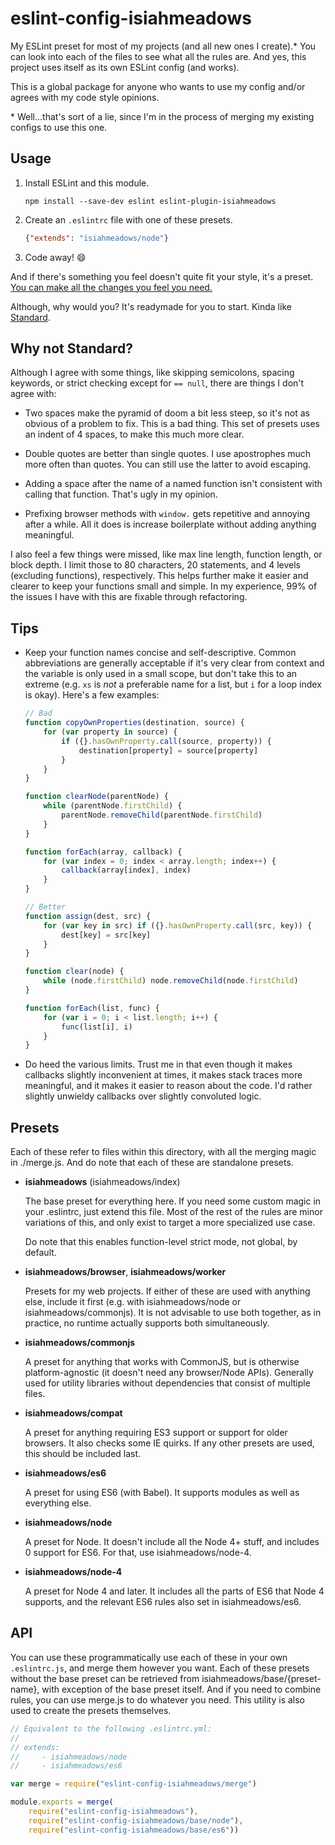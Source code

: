 # eslint-config-isiahmeadows

My ESLint preset for most of my projects (and all new ones I create).\* You can
look into each of the files to see what all the rules are. And yes, this project
uses itself as its own ESLint config (and works).

This is a global package for anyone who wants to use my config and/or agrees
with my code style opinions.

\* Well...that's sort of a lie, since I'm in the process of merging my existing
configs to use this one.

## Usage

1.  Install ESLint and this module.

    ```
    npm install --save-dev eslint eslint-plugin-isiahmeadows
    ```

2.  Create an `.eslintrc` file with one of these presets.

    ```json
    {"extends": "isiahmeadows/node"}
    ```

3.  Code away! :smile:

And if there's something you feel doesn't quite fit your style, it's a preset.
[You can make all the changes you feel you need.](http://eslint.org/docs/user-guide/configuring)

Although, why would you? It's readymade for you to start. Kinda like
[Standard](http://standardjs.com/).

## Why not Standard?

Although I agree with some things, like skipping semicolons, spacing keywords,
or strict checking except for `== null`, there are things I don't agree with:

-   Two spaces make the pyramid of doom a bit less steep, so it's not as
    obvious of a problem to fix. This is a bad thing. This set of presets uses
    an indent of 4 spaces, to make this much more clear.

-   Double quotes are better than single quotes. I use apostrophes much more
    often than quotes. You can still use the latter to avoid escaping.

-   Adding a space after the name of a named function isn't consistent with
    calling that function. That's ugly in my opinion.

-   Prefixing browser methods with `window.` gets repetitive and annoying after
    a while. All it does is increase boilerplate without adding anything
    meaningful.

I also feel a few things were missed, like max line length, function length, or
block depth. I limit those to 80 characters, 20 statements, and 4 levels
(excluding functions), respectively. This helps further make it easier and
clearer to keep your functions small and simple. In my experience, 99% of the
issues I have with this are fixable through refactoring.

## Tips

-   Keep your function names concise and self-descriptive. Common abbreviations
    are generally acceptable if it's very clear from context and the variable is
    only used in a small scope, but don't take this to an extreme (e.g. `xs` is
    *not* a preferable name for a list, but `i` for a loop index is okay).
    Here's a few examples:

    ```js
    // Bad
    function copyOwnProperties(destination, source) {
        for (var property in source) {
            if ({}.hasOwnProperty.call(source, property)) {
                destination[property] = source[property]
            }
        }
    }

    function clearNode(parentNode) {
        while (parentNode.firstChild) {
            parentNode.removeChild(parentNode.firstChild)
        }
    }

    function forEach(array, callback) {
        for (var index = 0; index < array.length; index++) {
            callback(array[index], index)
        }
    }

    // Better
    function assign(dest, src) {
        for (var key in src) if ({}.hasOwnProperty.call(src, key)) {
            dest[key] = src[key]
        }
    }

    function clear(node) {
        while (node.firstChild) node.removeChild(node.firstChild)
    }

    function forEach(list, func) {
        for (var i = 0; i < list.length; i++) {
            func(list[i], i)
        }
    }
    ```

-   Do heed the various limits. Trust me in that even though it makes callbacks
    slightly inconvenient at times, it makes stack traces more meaningful, and
    it makes it easier to reason about the code. I'd rather slightly unwieldy
    callbacks over slightly convoluted logic.

## Presets

Each of these refer to files within this directory, with all the merging magic
in ./merge.js. And do note that each of these are standalone presets.

-   **isiahmeadows** (isiahmeadows/index)

    The base preset for everything here. If you need some custom magic in your
    .eslintrc, just extend this file. Most of the rest of the rules are minor
    variations of this, and only exist to target a more specialized use case.

    Do note that this enables function-level strict mode, not global, by
    default.

-   **isiahmeadows/browser**, **isiahmeadows/worker**

    Presets for my web projects. If either of these are used with anything else,
    include it first (e.g. with isiahmeadows/node or isiahmeadows/commonjs). It
    is not advisable to use both together, as in practice, no runtime actually
    supports both simultaneously.

-   **isiahmeadows/commonjs**

    A preset for anything that works with CommonJS, but is otherwise
    platform-agnostic (it doesn't need any browser/Node APIs). Generally used
    for utility libraries without dependencies that consist of multiple files.

-   **isiahmeadows/compat**

    A preset for anything requiring ES3 support or support for older browsers.
    It also checks some IE quirks. If any other presets are used, this should be
    included last.

-   **isiahmeadows/es6**

    A preset for using ES6 (with Babel). It supports modules as well as
    everything else.

-   **isiahmeadows/node**

    A preset for Node. It doesn't include all the Node 4+ stuff, and includes 0
    support for ES6. For that, use isiahmeadows/node-4.

-   **isiahmeadows/node-4**

    A preset for Node 4 and later. It includes all the parts of ES6 that Node 4
    supports, and the relevant ES6 rules also set in isiahmeadows/es6.

## API

You can use these programmatically use each of these in your own `.eslintrc.js`,
and merge them however you want. Each of these presets without the base preset
can be retrieved from isiahmeadows/base/{preset-name}, with exception of the
base preset itself. And if you need to combine rules, you can use merge.js to do
whatever you need. This utility is also used to create the presets themselves.

```js
// Equivalent to the following .eslintrc.yml:
//
// extends:
//     - isiahmeadows/node
//     - isiahmeadows/es6

var merge = require("eslint-config-isiahmeadows/merge")

module.exports = merge(
    require("eslint-config-isiahmeadows"),
    require("eslint-config-isiahmeadows/base/node"),
    require("eslint-config-isiahmeadows/base/es6"))
```
